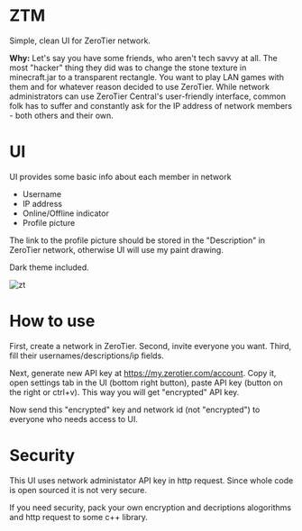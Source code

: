 # ZTM
Simple, clean UI for ZeroTier network.

**Why:** Let's say you have some friends, who aren't tech savvy at all. The most "hacker" thing they did was to change the stone texture in minecraft.jar to a transparent rectangle. You want to play LAN games with them and for whatever reason decided to use ZeroTier. While network administrators can use ZeroTier Central's user-friendly interface, common folk has to suffer and constantly ask for the IP address of network members - both others and their own.

# UI
UI provides some basic info about each member in network
- Username
- IP address
- Online/Offline indicator
- Profile picture

The link to the profile picture should be stored in the "Description" in ZeroTier network, otherwise UI will use my paint drawing.

Dark theme included.

![zt](https://user-images.githubusercontent.com/97065300/150563603-e922389f-fecd-44ac-8db6-1e1e671d9f3c.png)

# How to use
First, create a network in ZeroTier. Second, invite everyone you want. Third, fill their usernames/descriptions/ip fields.

Next, generate new API key at https://my.zerotier.com/account. Copy it, open settings tab in the UI (bottom right button), paste API key (button on the right or ctrl+v). This way you will get "encrypted" API key.

Now send this "encrypted" key and network id (not "encrypted") to everyone who needs access to UI.

# Security
This UI uses network administator API key in http request. Since whole code is open sourced it is not very secure.

If you need security, pack your own encryption and decriptions alogorithms and http request to some c++ library.
